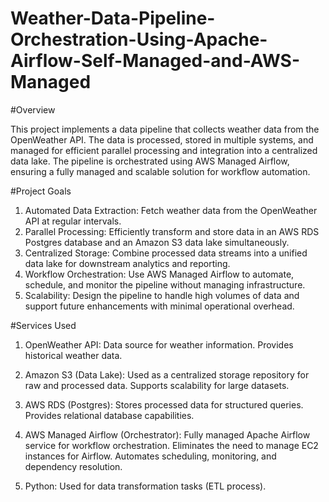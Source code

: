 # Weather-Data-Pipeline-Orchestration-Using-Apache-Airflow-Self-Managed-and-AWS-Managed

#Overview

This project implements a data pipeline that collects weather data from the OpenWeather API. The data is processed, stored in multiple systems, and managed for efficient parallel processing and integration into a centralized data lake. The pipeline is orchestrated using AWS Managed Airflow, ensuring a fully managed and scalable solution for workflow automation.

#Project Goals
1) Automated Data Extraction: Fetch weather data from the OpenWeather API at regular intervals.
2) Parallel Processing: Efficiently transform and store data in an AWS RDS Postgres database and an Amazon S3 data lake simultaneously.
3) Centralized Storage: Combine processed data streams into a unified data lake for downstream analytics and reporting.
4) Workflow Orchestration: Use AWS Managed Airflow to automate, schedule, and monitor the pipeline without managing infrastructure.
5) Scalability: Design the pipeline to handle high volumes of data and support future enhancements with minimal operational overhead.


#Services Used
1) OpenWeather API:
	Data source for weather information.
	Provides historical weather data.
	
2) Amazon S3 (Data Lake):
	Used as a centralized storage repository for raw and processed data.
	Supports scalability for large datasets.
	
3) AWS RDS (Postgres):
	Stores processed data for structured queries.
	Provides relational database capabilities.
	
4) AWS Managed Airflow (Orchestrator):
	Fully managed Apache Airflow service for workflow orchestration.
	Eliminates the need to manage EC2 instances for Airflow.
	Automates scheduling, monitoring, and dependency resolution.
	
5) Python:
	Used for data transformation tasks (ETL process).